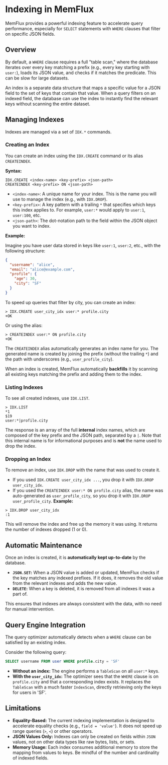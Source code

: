 # Indexing in MemFlux

MemFlux provides a powerful indexing feature to accelerate query performance, especially for `SELECT` statements with `WHERE` clauses that filter on specific JSON fields.

## Overview

By default, a `WHERE` clause requires a full "table scan," where the database iterates over every key matching a prefix (e.g., every key starting with `user:`), loads its JSON value, and checks if it matches the predicate. This can be slow for large datasets.

An index is a separate data structure that maps a specific value for a JSON field to the set of keys that contain that value. When a query filters on an indexed field, the database can use the index to instantly find the relevant keys without scanning the entire dataset.

## Managing Indexes

Indexes are managed via a set of `IDX.*` commands.

### Creating an Index

You can create an index using the `IDX.CREATE` command or its alias `CREATEINDEX`.

**Syntax:**
```
IDX.CREATE <index-name> <key-prefix> <json-path>
CREATEINDEX <key-prefix> ON <json-path>
```

*   `<index-name>`: A unique name for your index. This is the name you will use to manage the index (e.g., with `IDX.DROP`).
*   `<key-prefix>`: A key pattern with a trailing `*` that specifies which keys this index applies to. For example, `user:*` would apply to `user:1`, `user:100`, etc.
*   `<json-path>`: The dot-notation path to the field within the JSON object you want to index.

**Example:**

Imagine you have user data stored in keys like `user:1`, `user:2`, etc., with the following structure:
```json
{
  "username": "alice",
  "email": "alice@example.com",
  "profile": {
    "age": 30,
    "city": "SF"
  }
}
```

To speed up queries that filter by city, you can create an index:

```
> IDX.CREATE user_city_idx user:* profile.city
+OK
```
Or using the alias:
```
> CREATEINDEX user:* ON profile.city
+OK
```
The `CREATEINDEX` alias automatically generates an index name for you. The generated name is created by joining the prefix (without the trailing `*`) and the path with underscores (e.g., `user_profile_city`).

When an index is created, MemFlux automatically **backfills** it by scanning all existing keys matching the prefix and adding them to the index.

### Listing Indexes

To see all created indexes, use `IDX.LIST`.

```
> IDX.LIST
*1
$19
user:*|profile.city
```
The response is an array of the full **internal** index names, which are composed of the key prefix and the JSON path, separated by a `|`. Note that this internal name is for informational purposes and is **not** the name used to drop the index.

### Dropping an Index

To remove an index, use `IDX.DROP` with the name that was used to create it.

- If you used `IDX.CREATE user_city_idx ...`, you drop it with `IDX.DROP user_city_idx`.
- If you used the `CREATEINDEX user:* ON profile.city` alias, the name was auto-generated as `user_profile_city`, so you drop it with `IDX.DROP user_profile_city`.
**Example:**
```
> IDX.DROP user_city_idx
:1
```
This will remove the index and free up the memory it was using. It returns the number of indexes dropped (1 or 0).

## Automatic Maintenance

Once an index is created, it is **automatically kept up-to-date** by the database.

*   **`JSON.SET`:** When a JSON value is added or updated, MemFlux checks if the key matches any indexed prefixes. If it does, it removes the old value from the relevant indexes and adds the new value.
*   **`DELETE`:** When a key is deleted, it is removed from all indexes it was a part of.

This ensures that indexes are always consistent with the data, with no need for manual intervention.

## Query Engine Integration

The query optimizer automatically detects when a `WHERE` clause can be satisfied by an existing index.

Consider the following query:
```sql
SELECT username FROM user WHERE profile.city = 'SF'
```

*   **Without an index:** The engine performs a `TableScan` on all `user:*` keys.
*   **With the `user_city_idx`:** The optimizer sees that the `WHERE` clause is on `profile.city` and that a corresponding index exists. It replaces the `TableScan` with a much faster `IndexScan`, directly retrieving only the keys for users in 'SF'.

## Limitations

*   **Equality-Based:** The current indexing implementation is designed to accelerate equality checks (e.g., `field = 'value'`). It does not speed up range queries (`>`, `<`) or other operators.
*   **JSON Values Only:** Indexes can only be created on fields within `JSON` values, not on other data types like raw bytes, lists, or sets.
*   **Memory Usage:** Each index consumes additional memory to store the mapping from values to keys. Be mindful of the number and cardinality of indexed fields.

